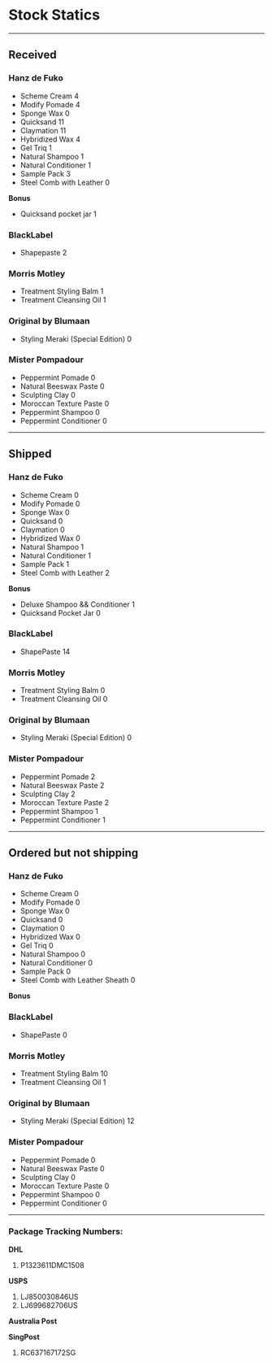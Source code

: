 Stock Statics
=============

-------------------------------------------------------------------------------

Received
--------

### Hanz de Fuko ###

  * Scheme Cream                             4
  * Modify Pomade                            4
  * Sponge Wax                               0
  * Quicksand                                11
  * Claymation                               11
  * Hybridized Wax                           4
  * Gel Triq                                 1
  * Natural Shampoo                          1
  * Natural Conditioner                      1
  * Sample Pack                              3
  * Steel Comb with Leather                  0

**Bonus**

  * Quicksand pocket jar                     1

### BlackLabel ###

  * Shapepaste                               2

### Morris Motley ###

  * Treatment Styling Balm                   1
  * Treatment Cleansing Oil                  1

### Original by Blumaan ###

 * Styling Meraki (Special Edition)          0

### Mister Pompadour ###

 * Peppermint Pomade                         0
 * Natural Beeswax Paste                     0
 * Sculpting Clay                            0
 * Moroccan Texture Paste                    0
 * Peppermint Shampoo                        0
 * Peppermint Conditioner                    0

-------------------------------------------------------------------------------

Shipped
-------

### Hanz de Fuko ###

  * Scheme Cream                             0
  * Modify Pomade                            0
  * Sponge Wax                               0
  * Quicksand                                0
  * Claymation                               0
  * Hybridized Wax                           0
  * Natural Shampoo                          1
  * Natural Conditioner                      1
  * Sample Pack                              1
  * Steel Comb with Leather                  2

**Bonus**

  * Deluxe Shampoo && Conditioner            1
  * Quicksand Pocket Jar                     0


### BlackLabel ###

  * ShapePaste                               14


### Morris Motley ###

  * Treatment Styling Balm                   0
  * Treatment Cleansing Oil                  0


### Original by Blumaan ###

  * Styling Meraki (Special Edition)         0

### Mister Pompadour ###

 * Peppermint Pomade                         2
 * Natural Beeswax Paste                     2
 * Sculpting Clay                            2
 * Moroccan Texture Paste                    2
 * Peppermint Shampoo                        1
 * Peppermint Conditioner                    1

-------------------------------------------------------------------------------

Ordered but not shipping
------------------------

### Hanz de Fuko ###

  * Scheme Cream                             0
  * Modify Pomade                            0
  * Sponge Wax                               0
  * Quicksand                                0
  * Claymation                               0
  * Hybridized Wax                           0
  * Gel Triq                                 0
  * Natural Shampoo                          0
  * Natural Conditioner                      0
  * Sample Pack                              0
  * Steel Comb with Leather Sheath           0

**Bonus**


### BlackLabel ###

  * ShapePaste                               0


### Morris Motley ###

  * Treatment Styling Balm                   10
  * Treatment Cleansing Oil                  1


### Original by Blumaan ###

  * Styling Meraki (Special Edition)         12

### Mister Pompadour ###

 * Peppermint Pomade                         0
 * Natural Beeswax Paste                     0
 * Sculpting Clay                            0
 * Moroccan Texture Paste                    0
 * Peppermint Shampoo                        0
 * Peppermint Conditioner                    0

-------------------------------------------------------------------------------

### Package Tracking Numbers:

**DHL**

1. P1323611DMC1508

**USPS**

1. LJ850030846US
2. LJ699682706US

**Australia Post**

**SingPost**

1. RC637167172SG
